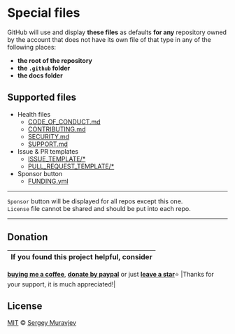 # Special files

GitHub will use and display **these files** as defaults **for any** repository owned by the account that does not have its own file of that type in any of the following places:

- **the root of the repository**
- **the `.github` folder**
- **the docs folder**

## Supported files

- Health files
  - [CODE\_OF\_CONDUCT.md][cc]
  - [CONTRIBUTING.md][contributing]
  - [SECURITY.md][security]
  - [SUPPORT.md][support]
- Issue & PR templates
  - [ISSUE\_TEMPLATE/\*][it]
  - [PULL\_REQUEST\_TEMPLATE/\*][prt]
- Sponsor button
  - [FUNDING.yml][funding]

---

`Sponsor` button will be displayed for all repos except this one.\
`License` file cannot be shared and should be put into each repo.

---

## Donation

<!-- prettier-ignore-start -->

| If you found this project helpful, consider |
| :---: |
[**buying me a coffee**][buymeacoffee], [**donate by paypal**][paypal] or just [**leave a star**](../..)⭐
|Thanks for your support, it is much appreciated!|

<!-- prettier-ignore-end -->

## License

[MIT](LICENSE) © [Sergey Muravjev][muravjev]

[cc]: https://docs.github.com/en/communities/setting-up-your-project-for-healthy-contributions/adding-a-code-of-conduct-to-your-project

[contributing]: https://docs.github.com/en/articles/setting-guidelines-for-repository-contributors

[security]: https://docs.github.com/en/code-security/getting-started/adding-a-security-policy-to-your-repository

[support]: https://docs.github.com/en/articles/adding-support-resources-to-your-project

[it]: https://docs.github.com/en/communities/using-templates-to-encourage-useful-issues-and-pull-requests/configuring-issue-templates-for-your-repository#configuring-the-template-chooser

[prt]: https://docs.github.com/en/communities/using-templates-to-encourage-useful-issues-and-pull-requests/creating-a-pull-request-template-for-your-repository

[funding]: https://docs.github.com/en/articles/displaying-a-sponsor-button-in-your-repository

[muravjev]: https://github.com/muravjev

[buymeacoffee]: https://www.buymeacoffee.com/muravjev

[paypal]: https://www.paypal.me/muravjev
